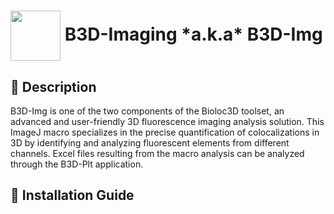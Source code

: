 <h1><img align="center" height="80" src="/B3D-Img/ressource/logo.ico">   B3D-Imaging *a.k.a* B3D-Img</h1>

## 📝 Description  
B3D-Img is one of the two components of the Bioloc3D toolset, an advanced and user-friendly 3D fluorescence imaging analysis solution. This ImageJ macro specializes in the precise quantification of colocalizations in 3D by identifying and analyzing fluorescent elements from different channels. Excel files resulting from the macro analysis can be analyzed through the B3D-Plt application. 

## 📌 Installation Guide  

